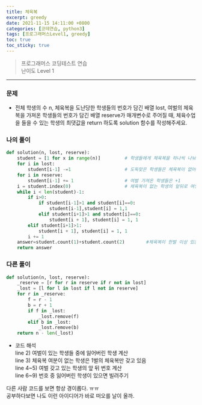 ```yaml
---
title: 체육복
excerpt: greedy
date: 2021-11-15 14:11:00 +0800
categories: [코테연습, python3]
tags: [프로그래머스Level1, greedy]
toc: true
toc_sticky: true
---
```


> 프로그래머스 코딩테스트 연습  
> 난이도 Level 1

***

### 문제  
* 전체 학생의 수 n, 체육복을 도난당한 학생들의 번호가 담긴 배열 lost, 여벌의 체육복을 가져온 학생들의 번호가 담긴 배열 reserve가 매개변수로 주어질 때, 체육수업을 들을 수 있는 학생의 최댓값을 return 하도록 solution 함수를 작성해주세요.  

### 나의 풀이
```python
def solution(n, lost, reserve):
    student = [1 for x in range(n)]			# 학생들에게 체육복을 하나씩 나눠줌
    for i in lost:
        student[i-1] -=1					# 도둑맞은 학생들은 체육복이 없어짐
    for i in reserve:
        student[i-1] += 1					# 여벌 가져온 학생들은 +1
    i = student.index(0)					# 체육복이 없는 학생의 앞뒤로 여벌이 있는지 탐색
    while i < len(student)-1:
        if i>0:
            if student[i-1]>1 and student[i]==0:
                student[i-1],student[i] = 1,1
            elif student[i+1]>1 and student[i]==0:
                student[i + 1], student[i] = 1, 1
        elif student[i+1]>1:
            student[i + 1], student[i] = 1, 1
        i += 1
    answer=student.count(1)+student.count(2)		#체육복이 한벌 이상 있는 학생 수 구함
    return answer
```
### 다른 풀이
```python
def solution(n, lost, reserve):
    _reserve = [r for r in reserve if r not in lost]
    _lost = [l for l in lost if l not in reserve]
    for r in _reserve:
        f = r - 1
        b = r + 1
        if f in _lost:
            _lost.remove(f)
        elif b in _lost:
            _lost.remove(b)
    return n - len(_lost)
```
* 코드 해석<br>
line 2) 여벌이 있는 학생들 중에 잃어버린 학생 계산<br>line 3) 체육복 여분이 없는 학생은 1벌의 체육복만 갖고 있음<br>line 4~5) 여벌 갖고 있는 학생의 앞 뒤 번호 계산<br>line 6~9) 번호 중 잃어버린 학생이 있으면 빌려주기<br>

다른 사람 코드를 보면 항상 경이롭다. ㅠㅠ<br>공부하다보면 나도 이런 아이디어가 바로 떠오를 날이 올까.
